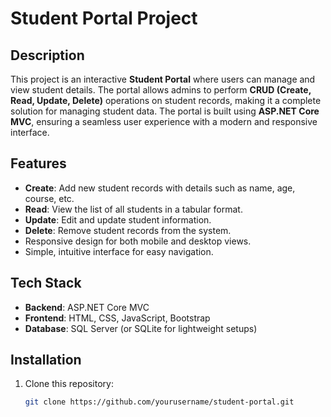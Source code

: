 # Student Portal Project

## Description
This project is an interactive **Student Portal** where users can manage and view student details. The portal allows admins to perform **CRUD (Create, Read, Update, Delete)** operations on student records, making it a complete solution for managing student data. The portal is built using **ASP.NET Core MVC**, ensuring a seamless user experience with a modern and responsive interface.

## Features
- **Create**: Add new student records with details such as name, age, course, etc.
- **Read**: View the list of all students in a tabular format.
- **Update**: Edit and update student information.
- **Delete**: Remove student records from the system.
- Responsive design for both mobile and desktop views.
- Simple, intuitive interface for easy navigation.

## Tech Stack
- **Backend**: ASP.NET Core MVC
- **Frontend**: HTML, CSS, JavaScript, Bootstrap
- **Database**: SQL Server (or SQLite for lightweight setups)

## Installation

1. Clone this repository:
   ```bash
   git clone https://github.com/yourusername/student-portal.git

